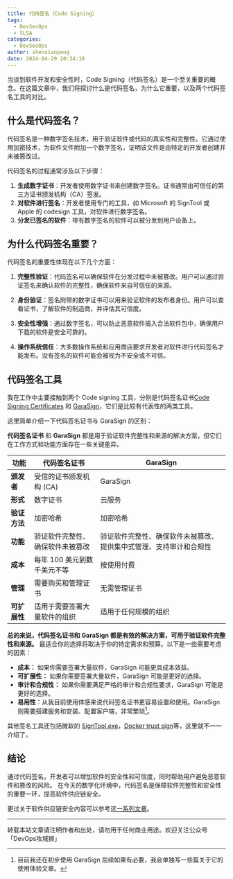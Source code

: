 ```yaml
---
title: 代码签名（Code Signing）
tags:
  - DevSecOps
  - SLSA
categories:
  - DevSecOps
author: shenxianpeng
date: 2024-04-29 20:34:18
---
```


当谈到软件开发和安全性时，Code Signing（代码签名）是一个至关重要的概念。在这篇文章中，我们将探讨什么是代码签名，为什么它重要，以及两个代码签名工具的对比。

## 什么是代码签名？

代码签名是一种数字签名技术，用于验证软件或代码的真实性和完整性。它通过使用加密技术，为软件文件附加一个数字签名，证明该文件是由特定的开发者创建并未被篡改过。

代码签名的过程通常涉及以下步骤：
1. **生成数字证书**：开发者使用数字证书来创建数字签名。证书通常由可信任的第三方证书颁发机构（CA）签发。
2. **对软件进行签名**：开发者使用专门的工具，如 Microsoft 的 SignTool 或 Apple 的 codesign 工具，对软件进行数字签名。
3. **分发已签名的软件**：带有数字签名的软件可以被分发到用户设备上。

## 为什么代码签名重要？

代码签名的重要性体现在以下几个方面：

1. **完整性验证**：代码签名可以确保软件在分发过程中未被篡改。用户可以通过验证签名来确认软件的完整性，确保软件来自可信任的来源。

2. **身份验证**：签名附带的数字证书可以用来验证软件的发布者身份。用户可以查看证书，了解软件的制造商，并评估其可信度。

3. **安全性增强**：通过数字签名，可以防止恶意软件插入合法软件包中，确保用户下载的软件是安全可靠的。

4. **操作系统信任**：大多数操作系统和应用商店要求开发者对软件进行代码签名才能发布。没有签名的软件可能会被视为不安全或不可信。

## 代码签名工具

我在工作中主要接触到两个 Code signing 工具，分别是代码签名证书[Code Signing Certificates](https://www.thawte.com/code-signing/) 和 [GaraSign](https://garantir.io/use-cases/code-signing/)，它们是比较有代表性的两类工具。

这里简单介绍一下代码签名证书与 GaraSign 的区别：

**代码签名证书** 和 **GaraSign** 都是用于验证软件完整性和来源的解决方案，但它们在工作方式和功能方面存在一些关键差异。

| 功能 | 代码签名证书 | GaraSign |
|---|---|---|
| **颁发者** | 受信的证书颁发机构 (CA) | GaraSign |
| **形式** | 数字证书 | 云服务 |
| **验证方法** | 加密哈希 | 加密哈希 |
| **功能** | 验证软件完整性、确保软件未被篡改 | 验证软件完整性、确保软件未被篡改、提供集中式管理、支持审计和合规性 |
| **成本** | 每年 100 美元到数千美元不等 | 按使用付费 |
| **管理** | 需要购买和管理证书 | 无需管理证书 |
| **可扩展性** | 适用于需要签署大量软件的组织 | 适用于任何规模的组织 |

**总的来说，代码签名证书和 GaraSign 都是有效的解决方案，可用于验证软件完整性和来源。** 最适合你的选择将取决于你的特定需求和预算。以下是一些需要考虑的因素：

* **成本：** 如果你需要签署大量软件，GaraSign 可能更具成本效益。
* **可扩展性：** 如果你需要签署大量软件，GaraSign 可能是更好的选择。
* **审计和合规性：** 如果你需要满足严格的审计和合规性要求，GaraSign 可能是更好的选择。
* **易用性**：从我目前使用体感来说代码签名证书更容易设置和使用。GaraSign 则需要搭建服务和安装、配置客户端，非常繁琐[^1]。

[^1]: 目前我还在初步使用 GaraSign 后续如果有必要，我会单独写一些篇关于它的使用体验文章。

其他签名工具还包括微软的 [SignTool.exe](https://learn.microsoft.com/zh-cn/dotnet/framework/tools/signtool-exe)，[Docker trust sign](https://docs.docker.com/reference/cli/docker/trust/sign/)等，这里就不一一介绍了。

## 结论

通过代码签名，开发者可以增加软件的安全性和可信度，同时帮助用户避免恶意软件和篡改的风险。
在今天的数字化环境中，代码签名是保障软件完整性和安全性的重要一环，提高软件供应链安全。

更过关于软件供应链安全内容可以参考这[一系列文章](https://shenxianpeng.github.io/tags/slsa/)。

---

转载本站文章请注明作者和出处，请勿用于任何商业用途。欢迎关注公众号「DevOps攻城狮」
